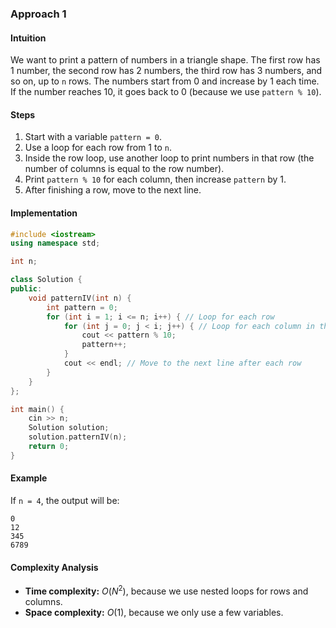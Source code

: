 ### Approach 1

#### Intuition

We want to print a pattern of numbers in a triangle shape. The first row has 1
number, the second row has 2 numbers, the third row has 3 numbers, and so on, up
to `n` rows. The numbers start from 0 and increase by 1 each time. If the number
reaches 10, it goes back to 0 (because we use `pattern % 10`).

#### Steps

1. Start with a variable `pattern = 0`.
2. Use a loop for each row from 1 to `n`.
3. Inside the row loop, use another loop to print numbers in that row (the
   number of columns is equal to the row number).
4. Print `pattern % 10` for each column, then increase `pattern` by 1.
5. After finishing a row, move to the next line.

#### Implementation

```cpp
#include <iostream>
using namespace std;

int n;

class Solution {
public:
    void patternIV(int n) {
        int pattern = 0;
        for (int i = 1; i <= n; i++) { // Loop for each row
            for (int j = 0; j < i; j++) { // Loop for each column in the row
                cout << pattern % 10;
                pattern++;
            }
            cout << endl; // Move to the next line after each row
        }
    }
};

int main() {
    cin >> n;
    Solution solution;
    solution.patternIV(n);
    return 0;
}
```

#### Example

If `n = 4`, the output will be:

```
0
12
345
6789
```

#### Complexity Analysis

- **Time complexity:** $O(N^2)$, because we use nested loops for rows and
  columns.
- **Space complexity:** $O(1)$, because we only use a few variables.
